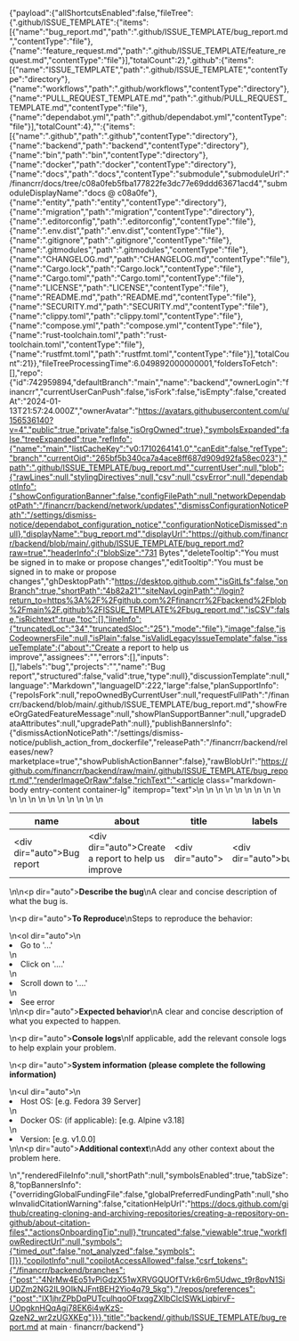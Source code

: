 {"payload":{"allShortcutsEnabled":false,"fileTree":{".github/ISSUE_TEMPLATE":{"items":[{"name":"bug_report.md","path":".github/ISSUE_TEMPLATE/bug_report.md","contentType":"file"},{"name":"feature_request.md","path":".github/ISSUE_TEMPLATE/feature_request.md","contentType":"file"}],"totalCount":2},".github":{"items":[{"name":"ISSUE_TEMPLATE","path":".github/ISSUE_TEMPLATE","contentType":"directory"},{"name":"workflows","path":".github/workflows","contentType":"directory"},{"name":"PULL_REQUEST_TEMPLATE.md","path":".github/PULL_REQUEST_TEMPLATE.md","contentType":"file"},{"name":"dependabot.yml","path":".github/dependabot.yml","contentType":"file"}],"totalCount":4},"":{"items":[{"name":".github","path":".github","contentType":"directory"},{"name":"backend","path":"backend","contentType":"directory"},{"name":"bin","path":"bin","contentType":"directory"},{"name":"docker","path":"docker","contentType":"directory"},{"name":"docs","path":"docs","contentType":"submodule","submoduleUrl":"/financrr/docs/tree/c08a0feb5fba177822fe3dc77e69ddd63671acd4","submoduleDisplayName":"docs @ c08a0fe"},{"name":"entity","path":"entity","contentType":"directory"},{"name":"migration","path":"migration","contentType":"directory"},{"name":".editorconfig","path":".editorconfig","contentType":"file"},{"name":".env.dist","path":".env.dist","contentType":"file"},{"name":".gitignore","path":".gitignore","contentType":"file"},{"name":".gitmodules","path":".gitmodules","contentType":"file"},{"name":"CHANGELOG.md","path":"CHANGELOG.md","contentType":"file"},{"name":"Cargo.lock","path":"Cargo.lock","contentType":"file"},{"name":"Cargo.toml","path":"Cargo.toml","contentType":"file"},{"name":"LICENSE","path":"LICENSE","contentType":"file"},{"name":"README.md","path":"README.md","contentType":"file"},{"name":"SECURITY.md","path":"SECURITY.md","contentType":"file"},{"name":"clippy.toml","path":"clippy.toml","contentType":"file"},{"name":"compose.yml","path":"compose.yml","contentType":"file"},{"name":"rust-toolchain.toml","path":"rust-toolchain.toml","contentType":"file"},{"name":"rustfmt.toml","path":"rustfmt.toml","contentType":"file"}],"totalCount":21}},"fileTreeProcessingTime":6.049892000000001,"foldersToFetch":[],"repo":{"id":742959894,"defaultBranch":"main","name":"backend","ownerLogin":"financrr","currentUserCanPush":false,"isFork":false,"isEmpty":false,"createdAt":"2024-01-13T21:57:24.000Z","ownerAvatar":"https://avatars.githubusercontent.com/u/156536140?v=4","public":true,"private":false,"isOrgOwned":true},"symbolsExpanded":false,"treeExpanded":true,"refInfo":{"name":"main","listCacheKey":"v0:1710264141.0","canEdit":false,"refType":"branch","currentOid":"265bf5b340ca7a4ace8ff687d909d92fa58ec023"},"path":".github/ISSUE_TEMPLATE/bug_report.md","currentUser":null,"blob":{"rawLines":null,"stylingDirectives":null,"csv":null,"csvError":null,"dependabotInfo":{"showConfigurationBanner":false,"configFilePath":null,"networkDependabotPath":"/financrr/backend/network/updates","dismissConfigurationNoticePath":"/settings/dismiss-notice/dependabot_configuration_notice","configurationNoticeDismissed":null},"displayName":"bug_report.md","displayUrl":"https://github.com/financrr/backend/blob/main/.github/ISSUE_TEMPLATE/bug_report.md?raw=true","headerInfo":{"blobSize":"731 Bytes","deleteTooltip":"You must be signed in to make or propose changes","editTooltip":"You must be signed in to make or propose changes","ghDesktopPath":"https://desktop.github.com","isGitLfs":false,"onBranch":true,"shortPath":"4b82a21","siteNavLoginPath":"/login?return_to=https%3A%2F%2Fgithub.com%2Ffinancrr%2Fbackend%2Fblob%2Fmain%2F.github%2FISSUE_TEMPLATE%2Fbug_report.md","isCSV":false,"isRichtext":true,"toc":[],"lineInfo":{"truncatedLoc":"34","truncatedSloc":"25"},"mode":"file"},"image":false,"isCodeownersFile":null,"isPlain":false,"isValidLegacyIssueTemplate":false,"issueTemplate":{"about":"Create a report to help us improve","assignees":"","errors":[],"inputs":[],"labels":"bug","projects":"","name":"Bug report","structured":false,"valid":true,"type":null},"discussionTemplate":null,"language":"Markdown","languageID":222,"large":false,"planSupportInfo":{"repoIsFork":null,"repoOwnedByCurrentUser":null,"requestFullPath":"/financrr/backend/blob/main/.github/ISSUE_TEMPLATE/bug_report.md","showFreeOrgGatedFeatureMessage":null,"showPlanSupportBanner":null,"upgradeDataAttributes":null,"upgradePath":null},"publishBannersInfo":{"dismissActionNoticePath":"/settings/dismiss-notice/publish_action_from_dockerfile","releasePath":"/financrr/backend/releases/new?marketplace=true","showPublishActionBanner":false},"rawBlobUrl":"https://github.com/financrr/backend/raw/main/.github/ISSUE_TEMPLATE/bug_report.md","renderImageOrRaw":false,"richText":"<article class=\"markdown-body entry-content container-lg\" itemprop=\"text\"><table>\n  <thead>\n  <tr>\n  <th>name</th>\n  <th>about</th>\n  <th>title</th>\n  <th>labels</th>\n  <th>assignees</th>\n  </tr>\n  </thead>\n  <tbody>\n  <tr>\n  <td><div dir=\"auto\">Bug report</div></td>\n  <td><div dir=\"auto\">Create a report to help us improve</div></td>\n  <td><div dir=\"auto\"></div></td>\n  <td><div dir=\"auto\">bug</div></td>\n  <td><div dir=\"auto\"></div></td>\n  </tr>\n  </tbody>\n</table>\n\n<p dir=\"auto\"><strong>Describe the bug</strong>\nA clear and concise description of what the bug is.</p>\n<p dir=\"auto\"><strong>To Reproduce</strong>\nSteps to reproduce the behavior:</p>\n<ol dir=\"auto\">\n<li>Go to '...'</li>\n<li>Click on '....'</li>\n<li>Scroll down to '....'</li>\n<li>See error</li>\n</ol>\n<p dir=\"auto\"><strong>Expected behavior</strong>\nA clear and concise description of what you expected to happen.</p>\n<p dir=\"auto\"><strong>Console logs</strong>\nIf applicable, add the relevant console logs to help explain your problem.</p>\n<p dir=\"auto\"><strong>System information (please complete the following information)</strong></p>\n<ul dir=\"auto\">\n<li>Host OS: [e.g. Fedora 39 Server]</li>\n<li>Docker OS: (if applicable): [e.g. Alpine v3.18]</li>\n<li>Version: [e.g. v1.0.0]</li>\n</ul>\n<p dir=\"auto\"><strong>Additional context</strong>\nAdd any other context about the problem here.</p>\n</article>","renderedFileInfo":null,"shortPath":null,"symbolsEnabled":true,"tabSize":8,"topBannersInfo":{"overridingGlobalFundingFile":false,"globalPreferredFundingPath":null,"showInvalidCitationWarning":false,"citationHelpUrl":"https://docs.github.com/github/creating-cloning-and-archiving-repositories/creating-a-repository-on-github/about-citation-files","actionsOnboardingTip":null},"truncated":false,"viewable":true,"workflowRedirectUrl":null,"symbols":{"timed_out":false,"not_analyzed":false,"symbols":[]}},"copilotInfo":null,"copilotAccessAllowed":false,"csrf_tokens":{"/financrr/backend/branches":{"post":"4NrMw4Eo51vPiGdzX51wXRVGQUOfTVrk6r6m5Udwc_t9r8pvN1SiUDZm2NG2IL9OIkNJFntBEH2Yio4q79_5kg"},"/repos/preferences":{"post":"lX1jhrZPbDqPUTculhqoOFtxqgZXIbClcISWkLiqbirvF-UOpgknHQqAgj78EK6i4wKzS-QzeN2_wr2zUGXKEg"}}},"title":"backend/.github/ISSUE_TEMPLATE/bug_report.md at main · financrr/backend"}